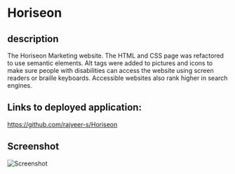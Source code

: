 # Horiseon


## description
The Horiseon Marketing website. The HTML and CSS page was refactored to use semantic elements. Alt tags were added to pictures and icons to make sure people with disabilities can access the website using screen readers or braille keyboards. Accessible websites also rank higher in search engines. 



## Links to deployed application:
https://github.com/rajveer-s/Horiseon


## Screenshot 
![Screenshot](Screenshot.png)